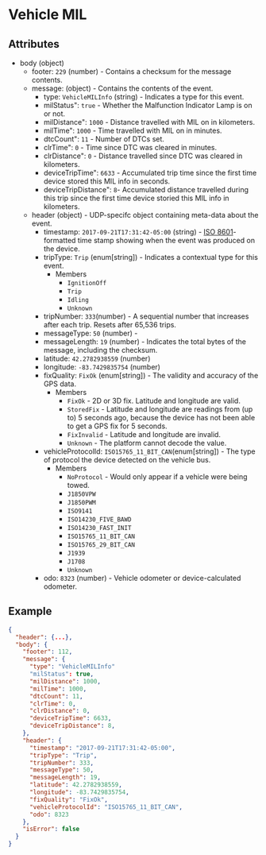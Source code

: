 # Vehicle MIL

## Attributes

- body (object)
  - footer: `229` (number) - Contains a checksum for the message contents.
  - message: (object) - Contains the contents of the event.
    - type: `VehicleMILInfo` (string) - Indicates a type for this event.
    - milStatus": `true` - Whether the Malfunction Indicator Lamp is on or not.
    - milDistance": `1000` - Distance travelled with MIL on in kilometers.
    - milTime": `1000` - Time travelled with MIL on in minutes.
    - dtcCount": `11` - Number of DTCs set.
    - clrTime": `0` - Time since DTC was cleared in minutes.
    - clrDistance": `0` - Distance travelled since DTC was cleared in kilometers.
    - deviceTripTime": `6633` - Accumulated trip time since the first time device stored this MIL info in seconds.
    - deviceTripDistance": `8`- Accumulated distance travelled during this trip since the first time device storied this MIL info in kilometers.
  - header (object) - UDP-specifc object containing meta-data about the event.
    - timestamp: `2017-09-21T17:31:42-05:00` (string) - [ISO 8601](https://en.wikipedia.org/wiki/ISO_8601)-formatted time stamp showing when the event was produced on the device.
    - tripType: `Trip` (enum[string]) - Indicates a contextual type for this event.
      - Members
        - `IgnitionOff`
        - `Trip`
        - `Idling`
        - `Unknown`
    - tripNumber: `333`(number) - A sequential number that increases after each trip. Resets after 65,536 trips.
    - messageType: `50` (number) -
    - messageLength: `19` (number) - Indicates the total bytes of the message, including the checksum.
    - latitude: `42.2782938559` (number)
    - longitude: `-83.7429835754` (number)
    - fixQuality: `FixOk` (enum[string]) - The validity and accuracy of the GPS data.
      - Members
        - `FixOk` - 2D or 3D fix. Latitude and longitude are valid.
        - `StoredFix` - Latitude and longitude are readings from (up to) 5 seconds ago, because the device has not been able to get a GPS fix for 5 seconds.
        - `FixInvalid` - Latitude and longitude are invalid.
        - `Unknown` - The platform cannot decode the value.
    - vehicleProtocolId: `ISO15765_11_BIT_CAN`(enum[string]) - The type of protocol the device detected on the vehicle bus.
      - Members
        - `NoProtocol` - Would only appear if a vehicle were being towed. 
        - `J1850VPW`
        - `J1850PWM`
        - `ISO9141`
        - `ISO14230_FIVE_BAWD`
        - `ISO14230_FAST_INIT`
        - `ISO15765_11_BIT_CAN`
        - `ISO15765_29_BIT_CAN`
        - `J1939`
        - `J1708`
        - `Unknown`
    - odo: `8323` (number) - Vehicle odometer or device-calculated odometer.

## Example

```json
{
  "header": {...},
  "body": {
    "footer": 112,
    "message": {
      "type": "VehicleMILInfo"
      "milStatus": true,
      "milDistance": 1000,
      "milTime": 1000,
      "dtcCount": 11,
      "clrTime": 0,
      "clrDistance": 0,
      "deviceTripTime": 6633,
      "deviceTripDistance": 8,
    },
    "header": {
      "timestamp": "2017-09-21T17:31:42-05:00",
      "tripType": "Trip",
      "tripNumber": 333,
      "messageType": 50,
      "messageLength": 19,
      "latitude": 42.2782938559,
      "longitude": -83.7429835754,
      "fixQuality": "FixOk",
      "vehicleProtocolId": "ISO15765_11_BIT_CAN",
      "odo": 8323
    },
    "isError": false
  }
}
```
